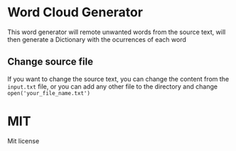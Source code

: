 # Word Cloud Generator

This word generator will remote unwanted words from the source text, will then generate a Dictionary with the ocurrences of each word

## Change source file

If you want to change the source text, you can change the content from the `input.txt` file, or you can add any other file to the directory and change `open('your_file_name.txt')`

# MIT

Mit license